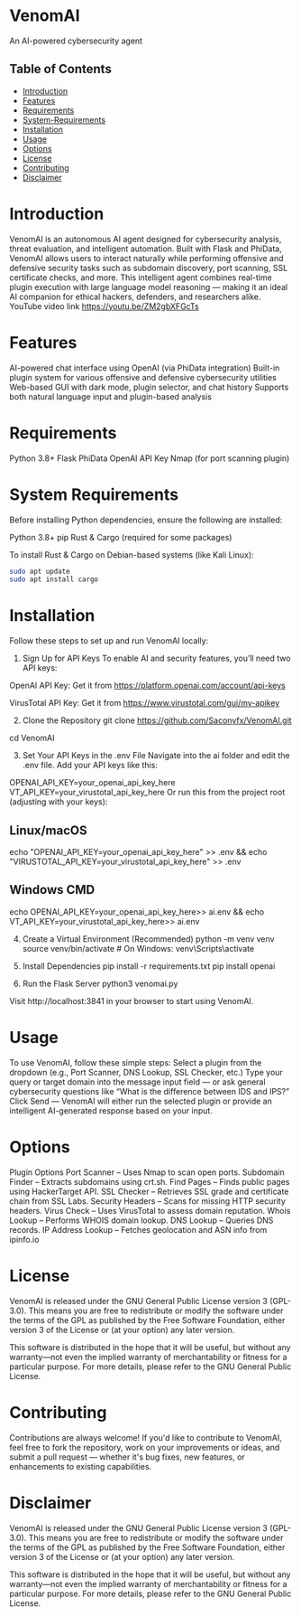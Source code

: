 # VenomAI
An AI-powered cybersecurity agent

## Table of Contents
* [Introduction](#introduction)
* [Features](#features)
* [Requirements](#requirements)
* [System-Requirements](#System-Requirements)
* [Installation](#installation)
* [Usage](#usage)
* [Options](#options)
* [License](#license)
* [Contributing](#contributing)
* [Disclaimer](#disclaimer)

# Introduction
VenomAI is an autonomous AI agent designed for cybersecurity analysis, threat evaluation, and intelligent automation. Built with Flask and PhiData, VenomAI allows users to interact naturally while performing offensive and defensive security tasks such as subdomain discovery, port scanning, SSL certificate checks, and more. This intelligent agent combines real-time plugin execution with large language model reasoning — making it an ideal AI companion for ethical hackers, defenders, and researchers alike. YouTube video link https://youtu.be/ZM2gbXFGcTs

# Features
AI-powered chat interface using OpenAI (via PhiData integration)
Built-in plugin system for various offensive and defensive cybersecurity utilities
Web-based GUI with dark mode, plugin selector, and chat history
Supports both natural language input and plugin-based analysis


# Requirements
Python 3.8+
Flask
PhiData
OpenAI API Key
Nmap (for port scanning plugin)

# System Requirements
Before installing Python dependencies, ensure the following are installed:

Python 3.8+
pip
Rust & Cargo (required for some packages)

To install Rust & Cargo on Debian-based systems (like Kali Linux):

```bash
sudo apt update
sudo apt install cargo
```

# Installation
Follow these steps to set up and run VenomAI locally:

1. Sign Up for API Keys
To enable AI and security features, you’ll need two API keys:

OpenAI API Key: Get it from https://platform.openai.com/account/api-keys

VirusTotal API Key: Get it from https://www.virustotal.com/gui/my-apikey

2. Clone the Repository
git clone https://github.com/Saconyfx/VenomAI.git

cd VenomAI

3. Set Your API Keys in the .env File
Navigate into the ai folder and edit the .env file. Add your API keys like this:

OPENAI_API_KEY=your_openai_api_key_here
VT_API_KEY=your_virustotal_api_key_here
Or run this from the project root (adjusting with your keys):

## Linux/macOS

echo "OPENAI_API_KEY=your_openai_api_key_here" >> .env && echo "VIRUSTOTAL_API_KEY=your_virustotal_api_key_here" >> .env

## Windows CMD

echo OPENAI_API_KEY=your_openai_api_key_here>> ai\.env && echo VT_API_KEY=your_virustotal_api_key_here>> ai\.env

4. Create a Virtual Environment (Recommended)
python -m venv venv
source venv/bin/activate      # On Windows: venv\Scripts\activate

5. Install Dependencies
pip install -r requirements.txt
pip install openai

7. Run the Flask Server
python3  venomai.py

Visit http://localhost:3841 in your browser to start using VenomAI.


# Usage
To use VenomAI, follow these simple steps:
Select a plugin from the dropdown (e.g., Port Scanner, DNS Lookup, SSL Checker, etc.)
Type your query or target domain into the message input field — or ask general cybersecurity questions like “What is the difference between IDS and IPS?”
Click Send — VenomAI will either run the selected plugin or provide an intelligent AI-generated response based on your input.

# Options
Plugin Options
Port Scanner – Uses Nmap to scan open ports.
Subdomain Finder – Extracts subdomains using crt.sh.
Find Pages – Finds public pages using HackerTarget API.
SSL Checker – Retrieves SSL grade and certificate chain from SSL Labs.
Security Headers – Scans for missing HTTP security headers.
Virus Check – Uses VirusTotal to assess domain reputation.
Whois Lookup – Performs WHOIS domain lookup.
DNS Lookup – Queries DNS records.
IP Address Lookup – Fetches geolocation and ASN info from ipinfo.io

# License
VenomAI is released under the GNU General Public License version 3 (GPL-3.0).
This means you are free to redistribute or modify the software under the terms of the GPL as published by the Free Software Foundation, either version 3 of the License or (at your option) any later version.

This software is distributed in the hope that it will be useful, but without any warranty—not even the implied warranty of merchantability or fitness for a particular purpose.
For more details, please refer to the GNU General Public License.

# Contributing
Contributions are always welcome! If you'd like to contribute to VenomAI, feel free to fork the repository, work on your improvements or ideas, and submit a pull request — whether it's bug fixes, new features, or enhancements to existing capabilities.


# Disclaimer
VenomAI is released under the GNU General Public License version 3 (GPL-3.0).
This means you are free to redistribute or modify the software under the terms of the GPL as published by the Free Software Foundation, either version 3 of the License or (at your option) any later version.

This software is distributed in the hope that it will be useful, but without any warranty—not even the implied warranty of merchantability or fitness for a particular purpose.
For more details, please refer to the GNU General Public License.

